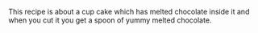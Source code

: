 This recipe is about a cup cake which has melted chocolate inside it and when you cut it you get a spoon of yummy melted chocolate.